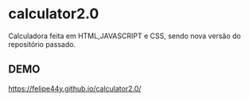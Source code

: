 # calculator2.0
Calculadora feita em HTML,JAVASCRIPT e CSS, sendo nova versão do repositório passado.
## DEMO
https://felipe44y.github.io/calculator2.0/

